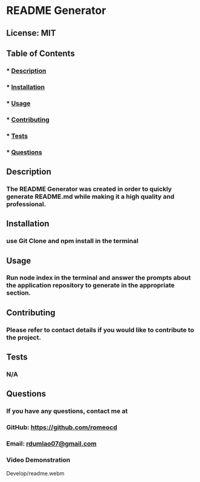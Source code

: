 
  # README Generator
  
  ## License: MIT  
  ### 

  ## Table of Contents
  ### * [Description](#description)
  ### * [Installation](#installation)
  ### * [Usage](#usage)
  ### * [Contributing](#Contributing)
  ### * [Tests](#tests)
  ### * [Questions](#questions)

  ## Description
  ### The README Generator was created in order to quickly generate README.md while making it a high quality and professional.

  ## Installation
  ### use Git Clone and npm install in the terminal

  ## Usage
  ### Run node index in the terminal and answer the prompts about the application repository to generate in the appropriate section.

  ## Contributing
  ### Please refer to contact details if you would like to contribute to the project.

  ## Tests
  ### N/A

  ## Questions
  ### If you have any questions, contact me at

  ### GitHub: https://github.com/romeocd
  ### Email: rdumlao07@gmail.com

 ### Video Demonstration
 Develop/readme.webm